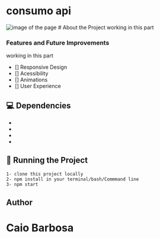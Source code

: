# consumo api

<img alt="image of the page" src="https://user-images.githubusercontent.com/54036407/163600297-72c128b3-5e0a-4fa1-bb27-b45cc0d2461c.gif"/>
# About the Project
working in this part

### Features and Future Improvements

working in this part


- [] Responsive Design
- [] Acessibility
- [] Animations
- [] User Experience

## 💻 Dependencies

<ul>
  <li></li>
  <li></li>
  <li> </li>
  <li> </li>
</ul>

## 🚀 Running the Project

```
1- clone this project locally
2- npm install in your terminal/bash/Commmand line
3- npm start
```

## Author
  
  <h1>Caio Barbosa</h1>
